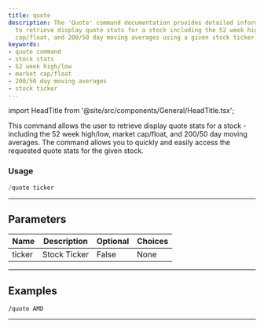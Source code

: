 ```yaml
---
title: quote
description: The 'Quote' command documentation provides detailed information on how
  to retrieve display quote stats for a stock including the 52 week high/low, market
  cap/float, and 200/50 day moving averages using a given stock ticker.
keywords:
- quote command
- stock stats
- 52 week high/low
- market cap/float
- 200/50 day moving averages
- stock ticker
---
```


import HeadTitle from '@site/src/components/General/HeadTitle.tsx';

<HeadTitle title="general: quote - Telegram Reference | OpenBB Bot Docs" />

This command allows the user to retrieve display quote stats for a stock - including the 52 week high/low, market cap/float, and 200/50 day moving averages. The command allows you to quickly and easily access the requested quote stats for the given stock.

### Usage

```python wordwrap
/quote ticker
```

---

## Parameters

| Name | Description | Optional | Choices |
| ---- | ----------- | -------- | ------- |
| ticker | Stock Ticker | False | None |


---

## Examples

```
/quote AMD
```
---
